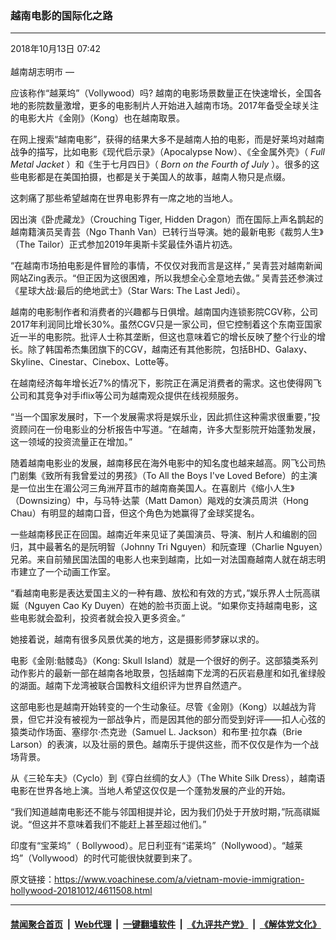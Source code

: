 ### 越南电影的国际化之路
------------------------

<div class="published">
 <span class="date" title="中国时间">
  <time datetime="2018-10-13T07:42:42+08:00">
   2018年10月13日 07:42
  </time>
 </span>
</div>
<br/>
<div class="wsw">
 <span class="dateline">
  越南胡志明市 —
 </span>
 <p>
  应该称作“越莱坞”（Vollywood）吗? 越南的电影场景数量正在快速增长，全国各地的影院数量激增，更多的电影制片人开始进入越南市场。2017年备受全球关注的电影大片《金刚》（Kong）也在越南取景。
 </p>
 <p>
  在网上搜索“越南电影”，获得的结果大多不是越南人拍的电影，而是好莱坞对越南战争的描写，比如电影《现代启示录》（Apocalypse Now）、《全金属外壳》（
  <em>
   Full Metal Jacket
  </em>
  ）和《生于七月四日》（
  <em>
   Born on the Fourth of July
  </em>
  ）。很多的这些电影都是在美国拍摄，也都是关于美国人的故事，越南人物只是点缀。
 </p>
 <p>
  这刺痛了那些希望越南在世界电影界有一席之地的当地人。
 </p>
 <p>
  因出演《卧虎藏龙》（Crouching Tiger, Hidden Dragon）而在国际上声名鹊起的越南籍演员吴青芸（Ngo Thanh Van）已转行当导演。她的最新电影《裁剪人生》（The Tailor）正式参加2019年奥斯卡奖最佳外语片初选。
 </p>
 <p>
  “在越南市场拍电影是件冒险的事情，不仅仅对我而言是这样，” 吴青芸对越南新闻网站Zing表示。“但正因为这很困难，所以我想全心全意地去做。” 吴青芸还参演过《星球大战:最后的绝地武士》（Star Wars: The Last Jedi）。
 </p>
 <p>
  越南的电影制作者和消费者的兴趣都与日俱增。越南国内连锁影院CGV称，公司2017年利润同比增长30%。虽然CGV只是一家公司，但它控制着这个东南亚国家近一半的电影院。批评人士称其垄断，但这也意味着它的增长反映了整个行业的增长。除了韩国希杰集团旗下的CGV，越南还有其他影院，包括BHD、Galaxy、Skyline、Cinestar、Cinebox、Lotte等。
 </p>
 <p>
  在越南经济每年增长近7%的情况下，影院正在满足消费者的需求。这也使得网飞公司和其竞争对手iflix等公司为越南观众提供在线视频服务。
 </p>
 <p>
  “当一个国家发展时，下一个发展需求将是娱乐业，因此抓住这种需求很重要，”投资顾问在一份电影业的分析报告中写道。“在越南，许多大型影院开始蓬勃发展，这一领域的投资流量正在增加。”
 </p>
 <p>
  随着越南电影业的发展，越南移民在海外电影中的知名度也越来越高。网飞公司热门剧集《致所有我曾爱过的男孩》（To All the Boys I've Loved Before）的主演是一位出生在湄公河三角洲芹苴市的越南裔美国人。在喜剧片《缩小人生》（Downsizing）中，与马特·达蒙（Matt Damon）飚戏的女演员周洪（Hong Chau）有明显的越南口音，但这个角色为她赢得了金球奖提名。
 </p>
 <p>
  一些越南移民正在回国。越南近年来见证了美国演员、导演、制片人和编剧的回归，其中最著名的是阮明智（Johnny Tri Nguyen）和阮查理（Charlie Nguyen）兄弟。来自前殖民国法国的电影人也来到越南，比如一对法国裔越南人就在胡志明市建立了一个动画工作室。
 </p>
 <p>
  “看越南电影是表达爱国主义的一种有趣、放松和有效的方式，”娱乐界人士阮高祺娫（Nguyen Cao Ky Duyen）在她的脸书页面上说。“如果你支持越南电影，这些电影就会盈利，投资者就会投入更多资金。”
 </p>
 <p>
  她接着说，越南有很多风景优美的地方，这是摄影师梦寐以求的。
 </p>
 <p>
  电影《金刚:骷髅岛》（Kong: Skull Island）就是一个很好的例子。这部猿类系列动作影片的最新一部在越南各地取景，包括越南下龙湾的石灰岩悬崖和如孔雀绿般的湖面。越南下龙湾被联合国教科文组织评为世界自然遗产。
 </p>
 <p>
  这部电影也是越南开始转变的一个生动象征。尽管《金刚》（Kong）以越战为背景，但它并没有被视为一部战争片，而是因其他的部分而受到好评——扣人心弦的猿类动作场面、塞缪尔·杰克逊（Samuel L. Jackson）和布里·拉尔森（Brie Larson）的表演，以及壮丽的景色。越南乐于提供这些，而不仅仅是作为一个战场背景。
 </p>
 <p>
 </p>
 <p>
  从《三轮车夫》（Cyclo）到《穿白丝绸的女人》（The White Silk Dress），越南语电影在世界各地上演。当地人希望这仅仅是一个蓬勃发展的产业的开始。
 </p>
 <p>
  “我们知道越南电影还不能与邻国相提并论，因为我们仍处于开放时期，”阮高祺娫说。“但这并不意味着我们不能赶上甚至超过他们。”
 </p>
 <p>
  印度有“宝莱坞”（ Bollywood）。尼日利亚有“诺莱坞”（Nollywood）。“越莱坞”（Vollywood）的时代可能很快就要到来了。
 </p>
</div>

原文链接：https://www.voachinese.com/a/vietnam-movie-immigration-hollywood-20181012/4611508.html


------------------------
#### [禁闻聚合首页](https://github.com/gfw-breaker/banned-news/blob/master/README.md) &nbsp;|&nbsp; [Web代理](https://github.com/gfw-breaker/open-proxy/blob/master/README.md) &nbsp;|&nbsp;  [一键翻墙软件](https://github.com/gfw-breaker/nogfw/blob/master/README.md) &nbsp;|&nbsp; [《九评共产党》](https://github.com/gfw-breaker/9ping.md/blob/master/README.md#九评之一评共产党是什么) &nbsp;|&nbsp; [《解体党文化》](https://github.com/gfw-breaker/jtdwh.md/blob/master/README.md#绪论)